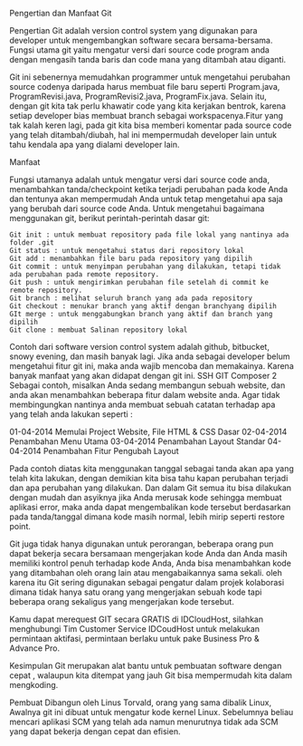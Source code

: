 Pengertian dan Manfaat Git

Pengertian
Git adalah version control system yang digunakan para developer untuk mengembangkan software secara bersama-bersama. Fungsi utama git yaitu mengatur versi dari source code program anda dengan mengasih tanda baris dan code mana yang ditambah atau diganti.

Git ini sebenernya memudahkan programmer untuk mengetahui perubahan source codenya daripada harus membuat file baru seperti Program.java, ProgramRevisi.java,  ProgramRevisi2.java, ProgramFix.java. Selain itu, dengan git kita tak perlu khawatir code yang kita kerjakan bentrok, karena setiap developer bias membuat branch sebagai workspacenya.Fitur yang tak kalah keren lagi, pada git kita bisa memberi komentar pada source code yang telah ditambah/diubah, hal ini mempermudah developer lain untuk tahu  kendala apa yang dialami developer lain.

Manfaat

Fungsi utamanya adalah untuk mengatur versi dari source code anda, menambahkan tanda/checkpoint ketika terjadi perubahan pada kode Anda dan tentunya akan mempermudah Anda untuk tetap mengetahui apa saja yang berubah dari source code Anda.
Untuk mengetahui bagaimana menggunakan git, berikut perintah-perintah dasar git:

    Git init : untuk membuat repository pada file lokal yang nantinya ada folder .git
    Git status : untuk mengetahui status dari repository lokal
    Git add : menambahkan file baru pada repository yang dipilih
    Git commit : untuk menyimpan perubahan yang dilakukan, tetapi tidak ada perubahan pada remote repository.
    Git push : untuk mengirimkan perubahan file setelah di commit ke remote repository.
    Git branch : melihat seluruh branch yang ada pada repository
    Git checkout : menukar branch yang aktif dengan branchyang dipilih
    GIt merge : untuk menggabungkan branch yang aktif dan branch yang dipilih
    Git clone : membuat Salinan repository lokal

Contoh dari software version control system adalah github, bitbucket, snowy evening, dan masih banyak lagi. Jika anda sebagai developer belum mengetahui fitur git ini, maka anda wajib mencoba dan memakainya. Karena banyak manfaat yang akan didapat dengan git ini.
SSH GIT Composer 2
Sebagai contoh, misalkan Anda sedang membangun sebuah website, dan anda akan menambahkan beberapa fitur dalam website anda. Agar tidak membingungkan nantinya anda membuat sebuah catatan terhadap apa yang telah anda lakukan seperti :

01-04-2014 Memulai Project Website, File HTML & CSS Dasar
02-04-2014 Penambahan Menu Utama
03-04-2014 Penambahan Layout Standar
04-04-2014 Penambahan Fitur Pengubah Layout



Pada contoh diatas kita menggunakan tanggal sebagai tanda akan apa yang telah kita lakukan, dengan demikian kita bisa tahu kapan perubahan terjadi dan apa perubahan yang dilakukan. Dan dalam Git semua itu bisa dilakukan dengan mudah dan asyiknya jika Anda merusak kode sehingga membuat aplikasi error, maka anda dapat mengembalikan kode tersebut berdasarkan pada tanda/tanggal dimana kode masih normal, lebih mirip seperti restore point.

Git juga tidak hanya digunakan untuk perorangan, beberapa orang pun dapat bekerja secara bersamaan mengerjakan kode Anda dan Anda masih memiliki kontrol penuh terhadap kode Anda, Anda bisa menambahkan kode yang ditambahan oleh orang lain atau mengabaikannya sama sekali. oleh karena itu Git sering digunakan sebagai pengatur dalam projek kolaborasi dimana tidak hanya satu orang yang mengerjakan sebuah kode tapi beberapa orang sekaligus yang mengerjakan kode tersebut.


Kamu dapat merequest GIT secara GRATIS di IDCloudHost, silahkan menghubungi Tim Customer Service IDCoudHost untuk melakukan permintaan aktifasi, permintaan berlaku untuk pake Business Pro & Advance Pro.

Kesimpulan
Git merupakan alat bantu untuk pembuatan software dengan cepat , walaupun kita ditempat yang jauh Git bisa mempermudah kita dalam mengkoding.

Pembuat
Dibangun oleh Linus Torvald, orang yang sama dibalik Linux, Awalnya git ini dibuat untuk mengatur kode kernel Linux. Sebelumnya beliau mencari aplikasi SCM yang telah ada namun menurutnya tidak ada SCM yang dapat bekerja dengan cepat dan efisien.

